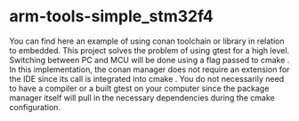 # arm-tools-simple_stm32f4
You can find here an example of using conan toolchain or library in relation to embedded. This project solves the problem of using gtest for a high level. Switching between PC and MCU will be done using a flag passed to cmake . In this implementation, the conan manager does not require an extension for the IDE since its call is integrated into cmake . You do not necessarily need to have a compiler or a built gtest on your computer since the package manager itself will pull in the necessary dependencies during the cmake configuration.
